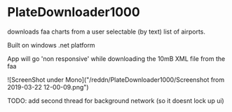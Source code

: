 # PlateDownloader1000
downloads faa charts from a user selectable (by text) list of airports.

Built on windows .net platform

App will go 'non responsive' while downloading the 10mB XML file from the faa

![ScreenShot under Mono]("/reddn/PlateDownloader1000/Screenshot from 2019-03-22 12-00-09.png")

TODO: add second thread for background network (so it doesnt lock up ui)
